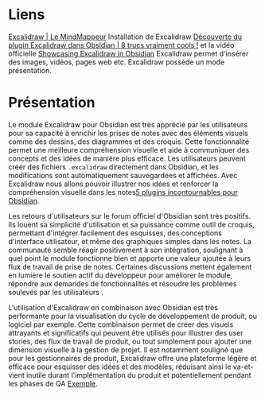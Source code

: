 # Liens
[Excalidraw | Le MindMappeur](https://youtu.be/M6uzN6IHBLo)
Installation de Excalidraw [Découverte du plugin Excalidraw dans Obsidian | 8 trucs vraiment cools !](https://youtu.be/aaaWXJFpwXw) et la vidéo officielle [Showcasing Excalidraw in Obsidian](https://youtu.be/o0exK-xFP3k)
Excalidraw permet d'insérer des images, vidéos, pages web etc.
Excalidraw possède un mode présentation.

# Présentation
Le module Excalidraw pour Obsidian est très apprécié par les utilisateurs pour sa capacité à enrichir les prises de notes avec des éléments visuels comme des dessins, des diagrammes et des croquis. Cette fonctionnalité permet une meilleure compréhension visuelle et aide à communiquer des concepts et des idées de manière plus efficace. Les utilisateurs peuvent créer des fichiers `.excalidraw` directement dans Obsidian, et les modifications sont automatiquement sauvegardées et affichées. Avec Excalidraw nous allons pouvoir illustrer nos idées et renforcer la compréhension visuelle dans les notes[5 plugins incontournables pour Obsidian](https://www.universityrh.net/5-plugins-incontournables-obsidian/).

Les retours d'utilisateurs sur le forum officiel d'Obsidian sont très positifs. Ils louent sa simplicité d'utilisation et sa puissance comme outil de croquis, permettant d'intégrer facilement des esquisses, des conceptions d'interface utilisateur, et même des graphiques simples dans les notes. La communauté semble réagir positivement à son intégration, soulignant à quel point le module fonctionne bien et apporte une valeur ajoutée à leurs flux de travail de prise de notes. Certaines discussions mettent également en lumière le soutien actif du développeur pour améliorer le module, répondre aux demandes de fonctionnalités et résoudre les problèmes soulevés par les utilisateurs .

L'utilisation d'Excalidraw en combinaison avec Obsidian est très performante pour la visualisation du cycle de développement de produit, ou logiciel par exemple. Cette combinaison permet de créer des visuels attrayants et significatifs qui peuvent être utilisés pour illustrer des user stories, des flux de travail de produit, ou tout simplement pour ajouter une dimension visuelle à la gestion de projet. Il est notamment souligné que pour les gestionnaires de produit, Excalidraw offre une plateforme légère et efficace pour esquisser des idées et des modèles, réduisant ainsi le va-et-vient inutile durant l'implémentation du produit et potentiellement pendant les phases de QA [Exemple](https://www.productnook.com/obsidian-canvas-excalidraw-for-product-management/).
